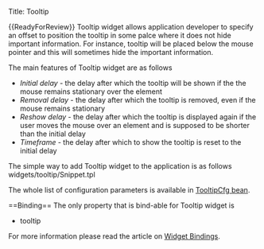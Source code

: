 Title: Tooltip


{{ReadyForReview}}
Tooltip widget allows application developer to specify an offset to position the tooltip in some palce where it does not hide important information. For instance, tooltip will be placed below the mouse pointer and this will sometimes hide the important information.

The main features of Tooltip widget are as follows
* *Initial delay* - the delay after which the tooltip will be shown if the the mouse remains stationary over the element
* *Removal delay* - the delay after which the tooltip is removed, even if the mouse remains stationary
* *Reshow delay* - the delay after which the tooltip is displayed again if the user moves the mouse over an element and is supposed to be shorter than the initial delay
* *Timeframe* - the delay after which to show the tooltip is reset to the initial delay

The simple way to add Tooltip widget to the application is as follows
<srcinclude tag="wgtTooltipSnippet" lang="AT" outdent="true">widgets/tooltip/Snippet.tpl</srcinclude>

The whole list of configuration parameters is available in [TooltipCfg bean](http://ariatemplates.com/aria/guide/apps/apidocs/#aria.widgets.CfgBeans:TooltipCfg).

<sample sample="widgets/tooltip" />

==Binding==
The only property that is bind-able for Tooltip widget is 
* tooltip

For more information please read the article on [Widget Bindings](Widget_Bindings).